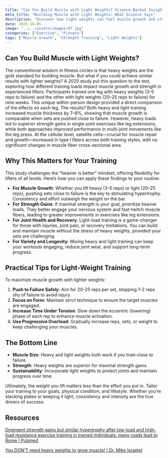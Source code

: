 ```yaml
---
title: "Can You Build Muscle with Light Weights? Science-Backed Insights"
meta_title: "Building Muscle with Light Weights: What Science Says"
description: "Discover how light weights can fuel muscle growth and strength, with practical tips for your training routine."
date: 2025-10-05
image: "../../assets/images/07.jpg"
categories: ["Exercise", "Fitness"]
tags: ["Muscle Growth", "Strength Training", "Light Weights"]
---
```


## Can You Build Muscle with Light Weights?

The conventional wisdom in fitness circles is that heavy weights are the gold standard for building muscle. But what if you could achieve similar results with lighter weights? A 2025 study put this question to the test, exploring how different training loads impact muscle growth and strength in experienced lifters. Participants trained one leg with heavy weights (3–5 reps to failure) and the other with light weights (20–25 reps to failure) for nine weeks. This unique within-person design provided a direct comparison of the effects on each leg. The results? Both heavy and light training increased muscle thickness by 7–8%, showing that muscle growth is comparable when sets are pushed close to failure. However, heavy loads led to superior strength gains in single-joint exercises like leg extensions, while both approaches improved performance in multi-joint movements like the leg press. At the cellular level, satellite cells—crucial for muscle repair and growth—increased in type I fibers across both training styles, with no significant changes in muscle fiber cross-sectional area.

## Why This Matters for Your Training

This study challenges the "heavier is better" mindset, offering flexibility for lifters of all levels. Here’s how you can apply these findings to your routine:

- **For Muscle Growth**: Whether you lift heavy (3–5 reps) or light (20–25 reps), pushing sets close to failure is the key to stimulating hypertrophy. Consistency and effort outweigh the weight on the bar.
- **For Strength Gains**: If maximal strength is your goal, prioritize heavier loads. They better engage your nervous system and fast-twitch muscle fibers, leading to greater improvements in exercises like leg extensions.
- **For Joint Health and Recovery**: Light-load training is a game-changer for those with injuries, joint pain, or recovery limitations. You can build and maintain muscle without the stress of heavy weights, provided your sets are challenging.
- **For Variety and Longevity**: Mixing heavy and light training can keep your workouts engaging, reduce joint wear, and support long-term progress.

## Practical Tips for Light-Weight Training

To maximize muscle growth with lighter weights:
1. **Push to Failure Safely**: Aim for 20–25 reps per set, stopping 1–2 reps shy of failure to avoid injury.
2. **Focus on Form**: Maintain strict technique to ensure the target muscles are engaged.
3. **Increase Time Under Tension**: Slow down the eccentric (lowering) phase of each rep to enhance muscle activation.
4. **Use Progressive Overload**: Gradually increase reps, sets, or weight to keep challenging your muscles.

## The Bottom Line

- **Muscle Size**: Heavy and light weights both work if you train close to failure.
- **Strength**: Heavy weights are superior for maximal strength gains.
- **Sustainability**: Incorporate light weights to protect joints and maintain progress over time.

Ultimately, the weight you lift matters less than the effort you put in. Tailor your training to your goals, physical condition, and lifestyle. Whether you’re stacking plates or keeping it light, consistency and intensity are the true drivers of success.


## **Resources**

[Divergent strength gains but similar hypertrophy after low-load and high-load resistance exercise training in trained individuals: many roads lead to Rome | Pubmed ](https://pubmed.ncbi.nlm.nih.gov/40827709/)

[You DON'T need heavy weights to grow muscle! | Dr. Mike Israetel](https://www.youtube.com/shorts/l3ViYswa97c)

